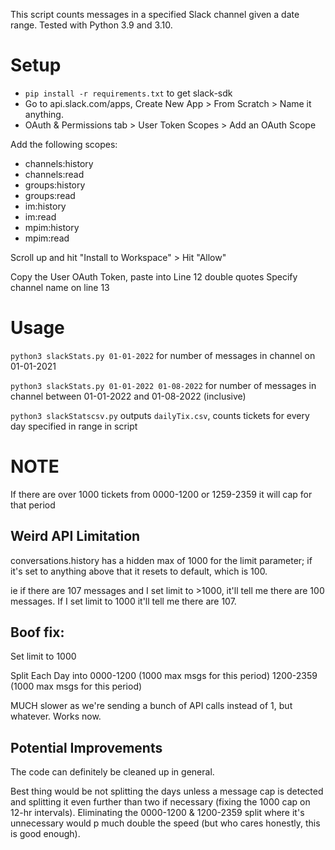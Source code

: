 This script counts messages in a specified Slack channel given a date range. Tested with Python 3.9 and 3.10.

# Setup
* `pip install -r requirements.txt` to get slack-sdk
* Go to api.slack.com/apps, Create New App > From Scratch > Name it anything.
* OAuth & Permissions tab > User Token Scopes > Add an OAuth Scope

Add the following scopes:
* channels:history
* channels:read
* groups:history
* groups:read
* im:history
* im:read
* mpim:history
* mpim:read

Scroll up and hit "Install to Workspace" > Hit "Allow"

Copy the User OAuth Token, paste into Line 12 double quotes
Specify channel name on line 13

# Usage
`python3 slackStats.py 01-01-2022` for number of messages in channel on 01-01-2021

`python3 slackStats.py 01-01-2022 01-08-2022` for number of messages in channel between 01-01-2022 and 01-08-2022 (inclusive)

`python3 slackStatscsv.py` outputs `dailyTix.csv`, counts tickets for every day specified in range in script



# NOTE
If there are over 1000 tickets from 0000-1200 or 1259-2359 it will cap for that period


## Weird API Limitation
conversations.history has a hidden max of 1000 for the limit parameter; if it's set to anything above that it resets to default, which is 100. 

ie if there are 107 messages and I set limit to >1000, it'll tell me there are 100 messages. If I set limit to 1000 it'll tell me there are 107.

## Boof fix:
Set limit to 1000

Split Each Day into
0000-1200 (1000 max msgs for this period)
1200-2359 (1000 max msgs for this period)

MUCH slower as we're sending a bunch of API calls instead of 1, but whatever. Works now.


## Potential Improvements
The code can definitely be cleaned up in general.

Best thing would be not splitting the days unless a message cap is detected and splitting it even further than two if necessary (fixing the 1000 cap on 12-hr intervals). Eliminating the 0000-1200 & 1200-2359 split where it's unnecessary would p much double the speed (but who cares honestly, this is good enough).